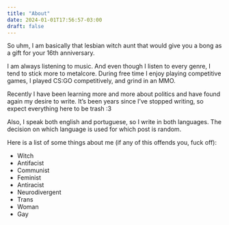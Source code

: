 ```yaml
---
title: "About"
date: 2024-01-01T17:56:57-03:00
draft: false
---
```


So uhm, I am basically that lesbian witch aunt that would give you a bong as a gift for your 16th anniversary.

I am always listening to music. And even though I listen to every genre, I tend to stick more to metalcore. During free time I enjoy playing competitive games, I played CS:GO competitively, and grind in an MMO.

Recently I have been learning more and more about politics and have found again my desire to write. It’s been years since I’ve stopped writing, so expect everything here to be trash :3

Also, I speak both english and portuguese, so I write in both languages. The decision on which language is used for which post is random.

Here is a list of some things about me (if any of this offends you, fuck off):

- Witch
- Antifacist
- Communist
- Feminist
- Antiracist
- Neurodivergent
- Trans
- Woman
- Gay
